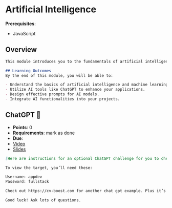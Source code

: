 # Artificial Intelligence

**Prerequisites**:
- JavaScript

## Overview
```md
This module introduces you to the fundamentals of artificial intelligence (AI) and how to leverage AI tools like ChatGPT in your applications. You will learn to interact with AI models, design effective prompts, and integrate AI into your projects.

## Learning Outcomes
By the end of this module, you will be able to:

- Understand the basics of artificial intelligence and machine learning.
- Utilize AI tools like ChatGPT to enhance your applications.
- Design effective prompts for AI models.
- Integrate AI functionalities into your projects.
```

<!-- TODO: prompting tips -->

## ChatGPT 🧠
<!-- TODO: maybe split up this lesson? -->
- **Points**: 0 
- **Requirements**: mark as done
- **Due**:
- [Video](https://www.youtube.com/watch?v=0j097m8M4T4)
- [Slides](https://bit.ly/49ztZXD)
```md
[Here are instructions for an optional ChatGPT challenge for you to chew on.](https://gist.github.com/raghubetina/63ea9855a0c4abc6ed3dab603a1a27e8)

To view the target, you’ll need these:

Username: appdev
Password: fullstack

Check out https://cv-boost.com for another chat gpt example. Plus it’s open source!

Good luck! Ask lots of questions.
```
